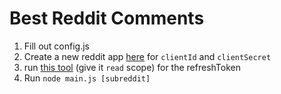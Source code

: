 # Best Reddit Comments

1. Fill out config.js
  1. Create a new reddit app [here](https://www.reddit.com/prefs/apps/) for `clientId` and `clientSecret`
  2. run [this tool](https://github.com/not-an-aardvark/reddit-oauth-helper) (give it `read` scope) for the refreshToken
2. Run `node main.js [subreddit]`
